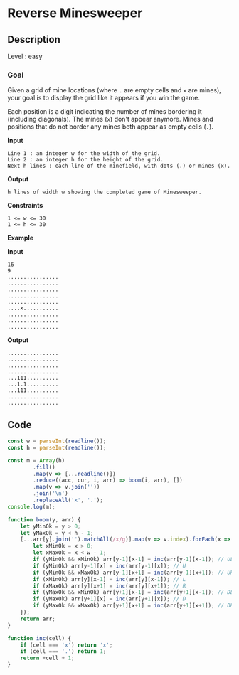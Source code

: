 # Reverse Minesweeper

## Description

Level : easy

### Goal

Given a grid of mine locations (where `.` are empty cells and `x` are mines), your goal is to display the grid like it appears if you win the game.

Each position is a digit indicating the number of mines bordering it (including diagonals). The mines (`x`) don't appear anymore. Mines and positions that do not border any mines both appear as empty cells (`.`).

**Input**
```
Line 1 : an integer w for the width of the grid.
Line 2 : an integer h for the height of the grid.
Next h lines : each line of the minefield, with dots (.) or mines (x).
```

**Output**
```
h lines of width w showing the completed game of Minesweeper.
```

**Constraints**
```
1 <= w <= 30
1 <= h <= 30
```

**Example**

**Input**
```
16
9
................
................
................
................
................
....x...........
................
................
................
```

**Output**
```
................
................
................
................
...111..........
...1.1..........
...111..........
................
................
```

## Code

```js
const w = parseInt(readline());
const h = parseInt(readline());

const m = Array(h)
        .fill()
        .map(v => [...readline()])
        .reduce((acc, cur, i, arr) => boom(i, arr), [])
        .map(v => v.join(''))
        .join('\n')
        .replaceAll('x', '.');
console.log(m);

function boom(y, arr) {
    let yMinOk = y > 0;
    let yMaxOk = y < h - 1;
    [...arr[y].join('').matchAll(/x/g)].map(v => v.index).forEach(x => {
        let xMinOk = x > 0;
        let xMaxOk = x < w - 1; 
        if (yMinOk && xMinOk) arr[y-1][x-1] = inc(arr[y-1][x-1]); // UL
        if (yMinOk) arr[y-1][x] = inc(arr[y-1][x]); // U
        if (yMinOk && xMaxOk) arr[y-1][x+1] = inc(arr[y-1][x+1]); // UR
        if (xMinOk) arr[y][x-1] = inc(arr[y][x-1]); // L
        if (xMaxOk) arr[y][x+1] = inc(arr[y][x+1]); // R
        if (yMaxOk && xMinOk) arr[y+1][x-1] = inc(arr[y+1][x-1]); // DL
        if (yMaxOk) arr[y+1][x] = inc(arr[y+1][x]); // D
        if (yMaxOk && xMaxOk) arr[y+1][x+1] = inc(arr[y+1][x+1]); // DR
    });
    return arr;
}

function inc(cell) {
    if (cell === 'x') return 'x';
    if (cell === '.') return 1; 
    return +cell + 1;
}
```
